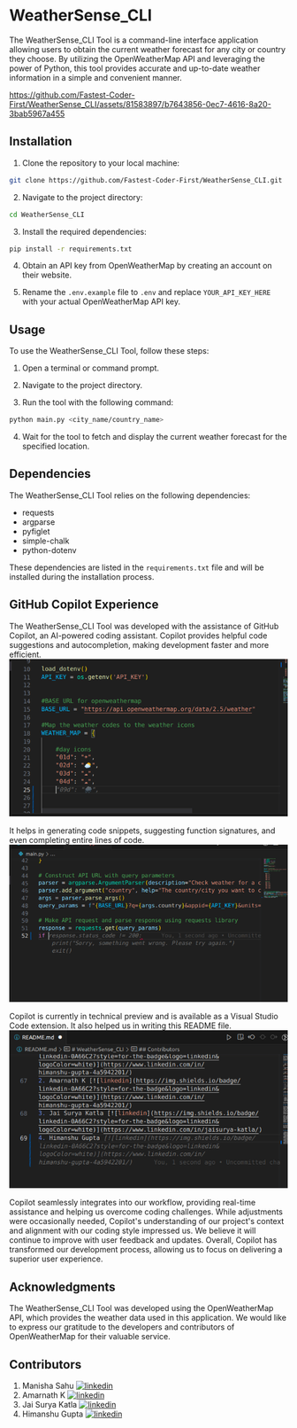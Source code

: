 # WeatherSense_CLI

The WeatherSense_CLI Tool is a command-line interface application allowing users to obtain the current weather forecast for any city or country they choose. By utilizing the OpenWeatherMap API and leveraging the power of Python, this tool provides accurate and up-to-date weather information in a simple and convenient manner.

https://github.com/Fastest-Coder-First/WeatherSense_CLI/assets/81583897/b7643856-0ec7-4616-8a20-3bab5967a455

## Installation

1. Clone the repository to your local machine:
```bash
git clone https://github.com/Fastest-Coder-First/WeatherSense_CLI.git
```
2. Navigate to the project directory:
```bash
cd WeatherSense_CLI
```

3. Install the required dependencies:
```bash
pip install -r requirements.txt
```

4. Obtain an API key from OpenWeatherMap by creating an account on their website.

5. Rename the `.env.example` file to `.env` and replace `YOUR_API_KEY_HERE` with your actual OpenWeatherMap API key.

## Usage

To use the WeatherSense_CLI Tool, follow these steps:

1. Open a terminal or command prompt.

2. Navigate to the project directory.

3. Run the tool with the following command:
```bash
python main.py <city_name/country_name>
```

4. Wait for the tool to fetch and display the current weather forecast for the specified location.

## Dependencies

The WeatherSense_CLI Tool relies on the following dependencies:
- requests
- argparse
- pyfiglet
- simple-chalk
- python-dotenv

These dependencies are listed in the `requirements.txt` file and will be installed during the installation process.

## GitHub Copilot Experience

The WeatherSense_CLI Tool was developed with the assistance of GitHub Copilot, an AI-powered coding assistant. Copilot provides helpful code suggestions and autocompletion, making development faster and more efficient.
![suggestions](./screenshots/suggestions.png "Copilot Suggestions")

It helps in generating code snippets, suggesting function signatures, and even completing entire lines of code.
![code](./screenshots/code.png "Copilot Suggestions") 

Copilot is currently in technical preview and is available as a Visual Studio Code extension. It also helped us in writing this README file.
![readme](./screenshots/readme.png "Copilot Suggestions")

Copilot seamlessly integrates into our workflow, providing real-time assistance and helping us overcome coding challenges. While adjustments were occasionally needed, Copilot's understanding of our project's context and alignment with our coding style impressed us. 
We believe it will continue to improve with user feedback and updates. Overall, Copilot has transformed our development process, allowing us to focus on delivering a superior user experience.

## Acknowledgments

The WeatherSense_CLI Tool was developed using the OpenWeatherMap API, which provides the weather data used in this application. We would like to express our gratitude to the developers and contributors of OpenWeatherMap for their valuable service.


## Contributors

1. Manisha Sahu [![linkedin](https://img.shields.io/badge/linkedin-0A66C2?style=for-the-badge&logo=linkedin&logoColor=white)](https://www.linkedin.com/in/manisha-sahu-5575b9205/)
2. Amarnath K [![linkedin](https://img.shields.io/badge/linkedin-0A66C2?style=for-the-badge&logo=linkedin&logoColor=white)](https://www.linkedin.com/in/amarnath-k-232878210/)
3. Jai Surya Katla [![linkedin](https://img.shields.io/badge/linkedin-0A66C2?style=for-the-badge&logo=linkedin&logoColor=white)](https://www.linkedin.com/in/jaisurya-katla/)
4. Himanshu Gupta [![linkedin](https://img.shields.io/badge/linkedin-0A66C2?style=for-the-badge&logo=linkedin&logoColor=white)](https://www.linkedin.com/in/himanshu-gupta-4a5942201/)
